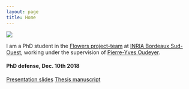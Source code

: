 ```yaml
---
layout: page
title: Home
---
```


<img class="img-home" src="{{ site.baseurl }}/resources/photo.jpg"/>

I am a PhD student in the [Flowers project-team][flowers] at [INRIA Bordeaux Sud-Ouest][inria], working under the supervision of [Pierre-Yves Oudeyer][py].

#### PhD defense, Dec. 10th 2018

[Presentation slides][slides]
[Thesis manuscript][manuscript]

[flowers]:      http://flowers.inria.fr
[inria]:   		http://www.inria.fr/en/centre/bordeaux
[py]:			http://www.pyoudeyer.com
[manuscript]:		https://drive.google.com/file/d/1qLMr98AFp1rEn7QCtFQ3mU9VO3KXh_Nl/view?usp=sharing
[slides]:		https://drive.google.com/file/d/1qLMr98AFp1rEn7QCtFQ3mU9VO3KXh_Nl/view?usp=sharing
